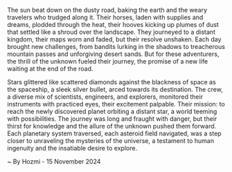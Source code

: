 
The sun beat down on the dusty road, baking the earth and the weary travelers who trudged along it. Their horses, laden with supplies and dreams, plodded through the heat, their hooves kicking up plumes of dust that settled like a shroud over the landscape. They journeyed to a distant kingdom, their maps worn and faded, but their resolve unshaken. Each day brought new challenges, from bandits lurking in the shadows to treacherous mountain passes and unforgiving desert sands. But for these adventurers, the thrill of the unknown fueled their journey, the promise of a new life waiting at the end of the road.

Stars glittered like scattered diamonds against the blackness of space as the spaceship, a sleek silver bullet, arced towards its destination. The crew, a diverse mix of scientists, engineers, and explorers, monitored their instruments with practiced eyes, their excitement palpable. Their mission: to reach the newly discovered planet orbiting a distant star, a world teeming with possibilities. The journey was long and fraught with danger, but their thirst for knowledge and the allure of the unknown pushed them forward.  Each planetary system traversed, each asteroid field navigated, was a step closer to unraveling the mysteries of the universe, a testament to human ingenuity and the insatiable desire to explore. 

~ By Hozmi - 15 November 2024
